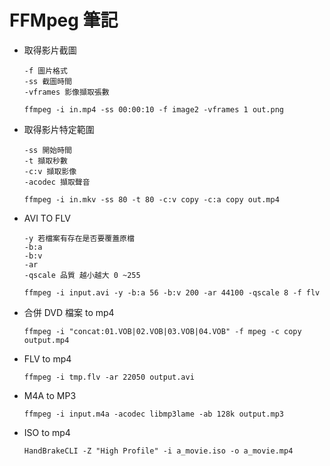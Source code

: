 # FFMpeg 筆記

- 取得影片截圖 

	```
	-f 圖片格式
	-ss 截圖時間
	-vframes 影像擷取張數

	ffmpeg -i in.mp4 -ss 00:00:10 -f image2 -vframes 1 out.png
	```

- 取得影片特定範圍

	```
	-ss 開始時間
	-t 擷取秒數
	-c:v 擷取影像
   -acodec 擷取聲音
	
	ffmpeg -i in.mkv -ss 80 -t 80 -c:v copy -c:a copy out.mp4
	```

- AVI TO FLV

	```
	-y 若檔案有存在是否要覆蓋原檔
	-b:a
	-b:v
	-ar 
	-qscale 品質 越小越大 0 ~255
	
	ffmpeg -i input.avi -y -b:a 56 -b:v 200 -ar 44100 -qscale 8 -f flv
	```
	
- 合併 DVD 檔案 to mp4

	```
	ffmpeg -i "concat:01.VOB|02.VOB|03.VOB|04.VOB" -f mpeg -c copy output.mp4
	```
	
- FLV to mp4

	```
	ffmpeg -i tmp.flv -ar 22050 output.avi
	```

- M4A to MP3


	```
	ffmpeg -i input.m4a -acodec libmp3lame -ab 128k output.mp3
	```

- ISO to mp4

	```
	HandBrakeCLI -Z "High Profile" -i a_movie.iso -o a_movie.mp4
	```